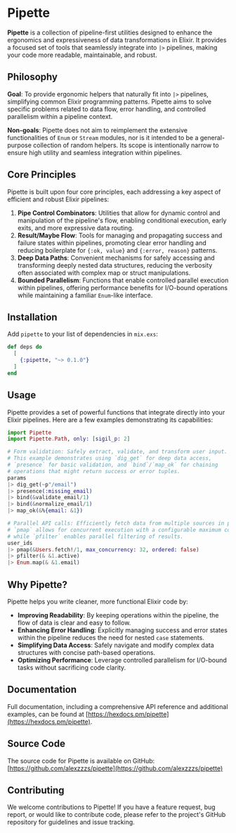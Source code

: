 # Pipette

**Pipette** is a collection of pipeline-first utilities designed to enhance the ergonomics and expressiveness of data transformations in Elixir. It provides a focused set of tools that seamlessly integrate into `|>` pipelines, making your code more readable, maintainable, and robust.

## Philosophy

**Goal**: To provide ergonomic helpers that naturally fit into `|>` pipelines, simplifying common Elixir programming patterns. Pipette aims to solve specific problems related to data flow, error handling, and controlled parallelism within a pipeline context.

**Non-goals**: Pipette does not aim to reimplement the extensive functionalities of `Enum` or `Stream` modules, nor is it intended to be a general-purpose collection of random helpers. Its scope is intentionally narrow to ensure high utility and seamless integration within pipelines.

## Core Principles

Pipette is built upon four core principles, each addressing a key aspect of efficient and robust Elixir pipelines:

1.  **Pipe Control Combinators**: Utilities that allow for dynamic control and manipulation of the pipeline's flow, enabling conditional execution, early exits, and more expressive data routing.
2.  **Result/Maybe Flow**: Tools for managing and propagating success and failure states within pipelines, promoting clear error handling and reducing boilerplate for `{:ok, value}` and `{:error, reason}` patterns.
3.  **Deep Data Paths**: Convenient mechanisms for safely accessing and transforming deeply nested data structures, reducing the verbosity often associated with complex map or struct manipulations.
4.  **Bounded Parallelism**: Functions that enable controlled parallel execution within pipelines, offering performance benefits for I/O-bound operations while maintaining a familiar `Enum`-like interface.

## Installation

Add `pipette` to your list of dependencies in `mix.exs`:

```elixir
def deps do
  [
    {:pipette, "~> 0.1.0"}
  ]
end
```

## Usage

Pipette provides a set of powerful functions that integrate directly into your Elixir pipelines. Here are a few examples demonstrating its capabilities:

```elixir
import Pipette
import Pipette.Path, only: [sigil_p: 2]

# Form validation: Safely extract, validate, and transform user input.
# This example demonstrates using `dig_get` for deep data access,
# `presence` for basic validation, and `bind`/`map_ok` for chaining
# operations that might return success or error tuples.
params
|> dig_get(~p"/email")
|> presence(:missing_email)
|> bind(&validate_email/1)
|> bind(&normalize_email/1)
|> map_ok(&%{email: &1})

# Parallel API calls: Efficiently fetch data from multiple sources in parallel.
# `pmap` allows for concurrent execution with a configurable maximum concurrency,
# while `pfilter` enables parallel filtering of results.
user_ids
|> pmap(&Users.fetch!/1, max_concurrency: 32, ordered: false)
|> pfilter(& &1.active)
|> Enum.map(& &1.email)
```

## Why Pipette?

Pipette helps you write cleaner, more functional Elixir code by:

*   **Improving Readability**: By keeping operations within the pipeline, the flow of data is clear and easy to follow.
*   **Enhancing Error Handling**: Explicitly managing success and error states within the pipeline reduces the need for nested `case` statements.
*   **Simplifying Data Access**: Safely navigate and modify complex data structures with concise path-based operations.
*   **Optimizing Performance**: Leverage controlled parallelism for I/O-bound tasks without sacrificing code clarity.

## Documentation

Full documentation, including a comprehensive API reference and additional examples, can be found at [https://hexdocs.pm/pipette](https://hexdocs.pm/pipette).

## Source Code

The source code for Pipette is available on GitHub: [https://github.com/alexzzzs/pipette](https://github.com/alexzzzs/pipette)

## Contributing

We welcome contributions to Pipette! If you have a feature request, bug report, or would like to contribute code, please refer to the project's GitHub repository for guidelines and issue tracking.
